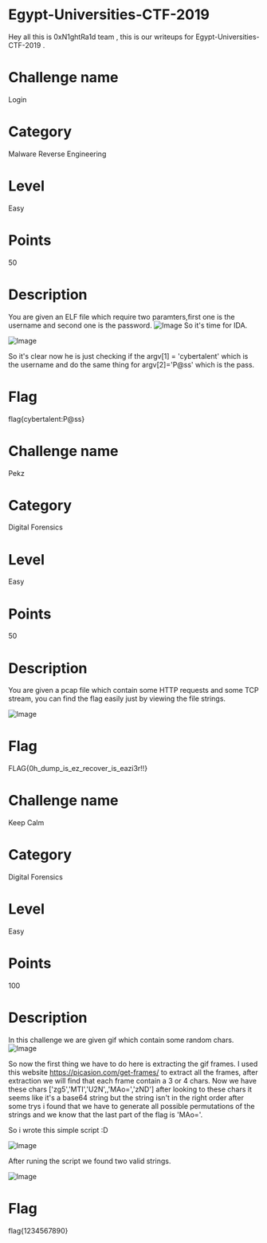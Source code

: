 # Egypt-Universities-CTF-2019
Hey all this is 0xN1ghtRa1d team , this is our writeups for Egypt-Universities-CTF-2019 .
# Challenge name
Login
# Category
Malware Reverse Engineering
# Level
Easy
# Points
50
# Description
You are given an ELF file which require two paramters,first one is the username and second one is the password.
![Image](https://github.com/0xN1ghtRa1d/Egypt-Universities-CTF-2019/blob/master/first.png)
So it's time for IDA.

![Image](https://github.com/0xN1ghtRa1d/Egypt-Universities-CTF-2019/blob/master/idaview.png)

So it's clear now he is just checking if the  argv[1] = 'cybertalent' which is the username and do the same thing for argv[2]='P@ss' which is the pass.

# Flag
flag{cybertalent:P@ss}
# Challenge name
Pekz
# Category
Digital Forensics
# Level
Easy
# Points
50
# Description
You are given a pcap file which contain some HTTP requests and some TCP stream, you can find the flag easily just by viewing the file strings.

![Image](https://github.com/0xN1ghtRa1d/Egypt-Universities-CTF-2019/blob/master/pekz.png)

# Flag
FLAG{0h_dump_is_ez_recover_is_eazi3r!!}
# Challenge name
Keep Calm 
# Category
Digital Forensics
# Level
Easy
# Points
100
# Description
In this challenge we are given gif which contain some random chars.
![Image](https://github.com/0xN1ghtRa1d/Egypt-Universities-CTF-2019/blob/master/scatter.gif)

So now the first thing we have to do here is extracting the gif frames.
I used this website https://picasion.com/get-frames/ to extract all the frames, after extraction we will find that each frame contain a 3 or 4 chars.
Now we have these chars ['zg5','MTI','U2N',,'MAo=','zND'] after looking to these chars it seems like it's a base64 string but the string
isn't in the right order after some trys i found that we have to generate all possible permutations of the strings and we know that the last part of the flag is 'MAo='.

So i wrote this simple script :D

![Image](https://github.com/0xN1ghtRa1d/Egypt-Universities-CTF-2019/blob/master/script1.png)

After runing the script we found two valid strings.

![Image](https://github.com/0xN1ghtRa1d/Egypt-Universities-CTF-2019/blob/master/script_result.png)
# Flag
flag{1234567890}
